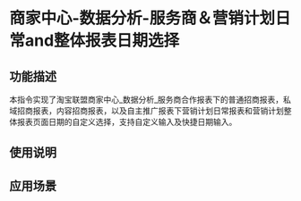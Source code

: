 # 商家中心-数据分析-服务商＆营销计划日常and整体报表日期选择
## 功能描述
本指令实现了淘宝联盟商家中心_数据分析_服务商合作报表下的普通招商报表，私域招商报表，内容招商报表，以及自主推广报表下营销计划日常报表和营销计划整体报表页面日期的自定义选择，支持自定义输入及快捷日期输入。
## 使用说明
## 应用场景

